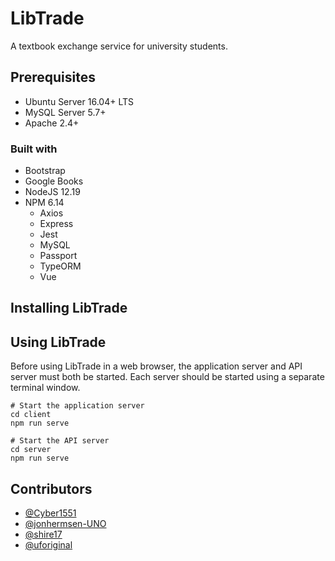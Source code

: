 # LibTrade

A textbook exchange service for university students.

## Prerequisites

* Ubuntu Server 16.04+ LTS
* MySQL Server 5.7+
* Apache 2.4+

### Built with

* Bootstrap
* Google Books
* NodeJS 12.19
* NPM 6.14
  * Axios
  * Express
  * Jest
  * MySQL
  * Passport
  * TypeORM
  * Vue

## Installing LibTrade

## Using LibTrade

Before using LibTrade in a web browser, the application server and API server must both be started. Each server should be started using a separate terminal window.

```shell
# Start the application server
cd client
npm run serve

# Start the API server
cd server
npm run serve
```

## Contributors

* [@Cyber1551](https://github.com/Cyber1551)
* [@jonhermsen-UNO](https://github.com/jonhermsen-UNO)
* [@shire17](https://github.com/shire17)
* [@uforiginal](https://github.com/uforiginal)

